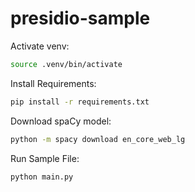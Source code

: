 # presidio-sample

Activate venv:

```bash
source .venv/bin/activate
```

Install Requirements:

```bash
pip install -r requirements.txt
```

Download spaCy model:

```bash
python -m spacy download en_core_web_lg
```

Run Sample File:

```bash
python main.py
```
